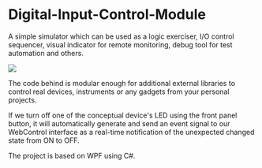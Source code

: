 # Digital-Input-Control-Module


A simple simulator which can be used as a logic exerciser, I/O control sequencer, visual indicator for remote monitoring, debug tool for test automation and others.

![](https://github.com/EdoLabWorks/xedo-imgs/blob/master/BlueIOModule.png)

The code behind is modular enough for additional external libraries to control real devices, instruments or any gadgets from your personal projects.

[](https://github.com/EdoLabWorks/xedo-imgs/blob/master/OverviewIOModule.png)

If we turn off one of the conceptual device's LED using the front panel button, it will automatically generate and send an event signal to our WebControl interface as a real-time notification of the unexpected changed state from ON to OFF.     

The project is based on WPF using C#.


